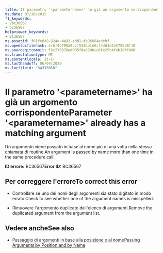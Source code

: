 ```yaml
---
title: Il parametro '<parametername>' ha già un argomento corrispondente
ms.date: 07/20/2015
f1_keywords:
- vbc36567
- bc36567
helpviewer_keywords:
- BC36567
ms.assetid: f01fc8d8-924a-4492-add1-db06604edcbf
ms.openlocfilehash: ec6f4d708a9ccf533bb1e6cf44d1e2e5759a5f10
ms.sourcegitcommit: f8c270376ed905f6a8896ce0fe25b4f4b38ff498
ms.translationtype: MT
ms.contentlocale: it-IT
ms.lasthandoff: 06/04/2020
ms.locfileid: "84378068"
---
```

# <a name="parameter-parametername-already-has-a-matching-argument"></a><span data-ttu-id="a37ad-102">Il parametro '\<parametername>' ha già un argomento corrispondente</span><span class="sxs-lookup"><span data-stu-id="a37ad-102">Parameter '\<parametername>' already has a matching argument</span></span>
<span data-ttu-id="a37ad-103">Un argomento viene passato in base al nome più di una volta nella stessa chiamata di routine.</span><span class="sxs-lookup"><span data-stu-id="a37ad-103">An argument is passed by name more than one time in the same procedure call.</span></span>  
  
 <span data-ttu-id="a37ad-104">**ID errore:** BC36567</span><span class="sxs-lookup"><span data-stu-id="a37ad-104">**Error ID:** BC36567</span></span>  
  
## <a name="to-correct-this-error"></a><span data-ttu-id="a37ad-105">Per correggere l'errore</span><span class="sxs-lookup"><span data-stu-id="a37ad-105">To correct this error</span></span>  
  
- <span data-ttu-id="a37ad-106">Controllare se uno dei nomi degli argomenti sia stato digitato in modo errato.</span><span class="sxs-lookup"><span data-stu-id="a37ad-106">Check to see whether one of the argument names is misspelled.</span></span>  
  
- <span data-ttu-id="a37ad-107">Rimuovere l'argomento duplicato dall'elenco di argomenti.</span><span class="sxs-lookup"><span data-stu-id="a37ad-107">Remove the duplicated argument from the argument list.</span></span>  
  
## <a name="see-also"></a><span data-ttu-id="a37ad-108">Vedere anche</span><span class="sxs-lookup"><span data-stu-id="a37ad-108">See also</span></span>

- [<span data-ttu-id="a37ad-109">Passaggio di argomenti in base alla posizione e al nome</span><span class="sxs-lookup"><span data-stu-id="a37ad-109">Passing Arguments by Position and by Name</span></span>](../programming-guide/language-features/procedures/passing-arguments-by-position-and-by-name.md)
